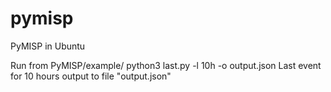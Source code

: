 # pymisp
PyMISP in Ubuntu

Run from PyMISP/example/ 
python3 last.py -l 10h -o output.json
Last event for 10 hours output to file "output.json"
